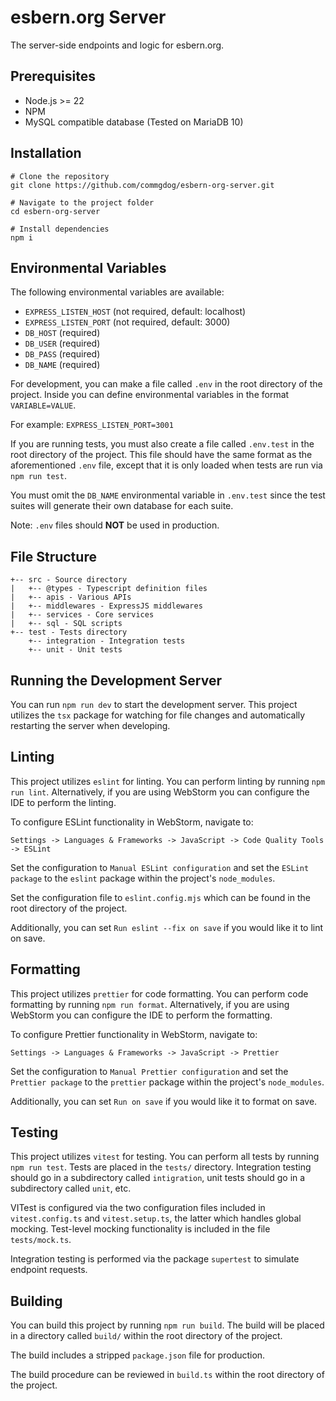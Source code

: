 # esbern.org Server
The server-side endpoints and logic for esbern.org.

## Prerequisites
* Node.js >= 22
* NPM
* MySQL compatible database (Tested on MariaDB 10)

## Installation
```
# Clone the repository
git clone https://github.com/commgdog/esbern-org-server.git

# Navigate to the project folder
cd esbern-org-server

# Install dependencies
npm i
```

## Environmental Variables
The following environmental variables are available:
* `EXPRESS_LISTEN_HOST` (not required, default: localhost)
* `EXPRESS_LISTEN_PORT` (not required, default: 3000)
* `DB_HOST` (required)
* `DB_USER` (required)
* `DB_PASS` (required)
* `DB_NAME` (required)

For development, you can make a file called `.env` in the root directory of the project.
Inside you can define environmental variables in the format `VARIABLE=VALUE`.

For example: `EXPRESS_LISTEN_PORT=3001`

If you are running tests, you must also create a file called `.env.test` in the root
directory of the project. This file should have the same format as the aforementioned
`.env` file, except that it is only loaded when tests are run via `npm run test`.

You must omit the `DB_NAME` environmental variable in `.env.test` since the test suites
will generate their own database for each suite.

Note: `.env` files should **NOT** be used in production.

## File Structure
```
+-- src - Source directory
|   +-- @types - Typescript definition files
|   +-- apis - Various APIs
|   +-- middlewares - ExpressJS middlewares
|   +-- services - Core services
|   +-- sql - SQL scripts
+-- test - Tests directory
    +-- integration - Integration tests
    +-- unit - Unit tests
```

## Running the Development Server
You can run `npm run dev` to start the development server. This project utilizes the `tsx`
package for watching for file changes and automatically restarting the server when developing.

## Linting
This project utilizes `eslint` for linting. You can perform linting by running `npm run lint`.
Alternatively, if you are using WebStorm you can configure the IDE to perform the linting.

To configure ESLint functionality in WebStorm, navigate to:

`Settings -> Languages & Frameworks -> JavaScript -> Code Quality Tools -> ESLint`

Set the configuration to `Manual ESLint configuration` and set the `ESLint package` to the
`eslint` package within the project's `node_modules`. 

Set the configuration file to `eslint.config.mjs` which can be found in the root directory
of the project.

Additionally, you can set `Run eslint --fix on save` if you would like it to lint on save.

## Formatting
This project utilizes `prettier` for code formatting. You can perform code formatting by
running `npm run format`. Alternatively, if you are using WebStorm you can configure the
IDE to perform the formatting.

To configure Prettier functionality in WebStorm, navigate to:

`Settings -> Languages & Frameworks -> JavaScript -> Prettier`

Set the configuration to `Manual Prettier configuration` and set the `Prettier package` to
the `prettier` package within the project's `node_modules`.

Additionally, you can set `Run on save` if you would like it to format on save.

## Testing
This project utilizes `vitest` for testing. You can perform all tests by running
`npm run test`. Tests are placed in the `tests/` directory. Integration testing should go in
a subdirectory called `intigration`, unit tests should go in a subdirectory called `unit`, etc.

VITest is configured via the two configuration files included in `vitest.config.ts` and
`vitest.setup.ts`, the latter which handles global mocking. Test-level mocking functionality
is included in the file `tests/mock.ts`.

Integration testing is performed via the package `supertest` to simulate endpoint requests.

## Building
You can build this project by running `npm run build`. The build will be placed in a directory
called `build/` within the root directory of the project.

The build includes a stripped `package.json` file for production.

The build procedure can be reviewed in `build.ts` within the root directory of the project.
